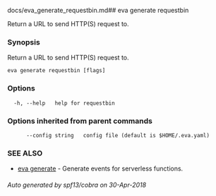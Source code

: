 docs/eva_generate_requestbin.md## eva generate requestbin

Return a URL to send HTTP(S) request to.

### Synopsis

Return a URL to send HTTP(S) request to.

```
eva generate requestbin [flags]
```

### Options

```
  -h, --help   help for requestbin
```

### Options inherited from parent commands

```
      --config string   config file (default is $HOME/.eva.yaml)
```

### SEE ALSO

* [eva generate](eva_generate.md)	 - Generate events for serverless functions.

###### Auto generated by spf13/cobra on 30-Apr-2018
